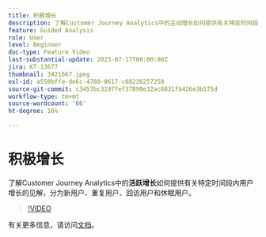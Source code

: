 ```yaml
---
title: 积极增长
description: 了解Customer Journey Analytics中的主动增长如何提供有关特定时间段内用户增长的见解，其中按新用户、重复用户、回访用户和休眠用户进行划分。
feature: Guided Analysis
role: User
level: Beginner
doc-type: Feature Video
last-substantial-update: 2023-07-17T00:00:00Z
jira: KT-13677
thumbnail: 3421667.jpeg
exl-id: a550bffe-de6c-4780-8617-c68226257258
source-git-commit: c3457bc3197fef37890e32ac8831fb426e3b575d
workflow-type: tm+mt
source-wordcount: '66'
ht-degree: 16%

---
```


# 积极增长

了解Customer Journey Analytics中的&#x200B;**活跃增长**&#x200B;如何提供有关特定时间段内用户增长的见解，分为新用户、重复用户、回访用户和休眠用户。

>[!VIDEO](https://video.tv.adobe.com/v/3423391/?learn=on&captions=chi_hans)

有关更多信息，请访问[文档](https://experienceleague.adobe.com/docs/analytics-platform/using/guided-analysis/user-growth/active.html?lang=zh-Hans)。
